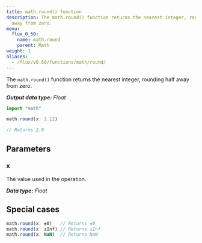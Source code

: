 ```yaml
---
title: math.round() function
description: The math.round() function returns the nearest integer, rounding half
  away from zero.
menu:
  flux_0_50:
    name: math.round
    parent: Math
weight: 1
aliases:
  - /flux/v0.50/functions/math/round/
---
```


The `math.round()` function returns the nearest integer, rounding half away from zero.

_**Output data type:** Float_

```js
import "math"

math.round(x: 2.12)

// Returns 2.0
```

## Parameters

### x
The value used in the operation.

_**Data type:** Float_

## Special cases
```js
math.round(x: ±0)   // Returns ±0
math.round(x: ±Inf) // Returns ±Inf
math.round(x: NaN)  // Returns NaN
```
